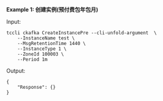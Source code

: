 **Example 1: 创建实例(预付费包年包月)**



Input: 

```
tccli ckafka CreateInstancePre --cli-unfold-argument  \
    --InstanceName test \
    --MsgRetentionTime 1440 \
    --InstanceType 1 \
    --ZoneId 100003 \
    --Period 1m
```

Output: 
```
{
    "Response": {}
}
```

